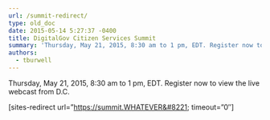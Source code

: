 ```yaml
---
url: /summit-redirect/
type: old_doc
date: 2015-05-14 5:27:37 -0400
title: DigitalGov Citizen Services Summit
summary: 'Thursday, May 21, 2015, 8:30 am to 1 pm, EDT. Register now to view the live webcast from D.C. [sites-redirect url=&#8221;https://summit.digitalgov.gov&#8221; timeout=&#8221;0&#8243;]'
authors:
  - tburwell
---
```


Thursday, May 21, 2015, 8:30 am to 1 pm, EDT. Register now to view the live webcast from D.C.

[sites-redirect url=&#8221;https://summit.WHATEVER&#8221; timeout=&#8221;0&#8243;]